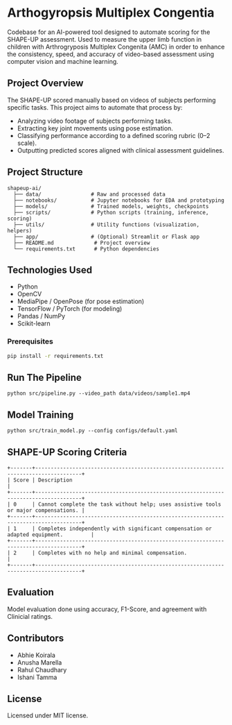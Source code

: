 # Arthogyropsis Multiplex Congentia

Codebase for an AI-powered tool designed to automate scoring for the SHAPE-UP assessment. Used to measure the upper limb function in children with Arthrogryposis Multiplex Congenita (AMC) in order to enhance the consistency, speed, and accuracy of video-based assessment using computer vision and machine learning.

## Project Overview

The SHAPE-UP scored manually based on videos of subjects performing specific tasks. This project aims to automate that process by:
- Analyzing video footage of subjects performing tasks.
- Extracting key joint movements using pose estimation.
- Classifying performance according to a defined scoring rubric (0–2 scale).
- Outputting predicted scores aligned with clinical assessment guidelines.

## Project Structure
```
shapeup-ai/
  ├── data/                # Raw and processed data
  ├── notebooks/           # Jupyter notebooks for EDA and prototyping
  ├── models/              # Trained models, weights, checkpoints
  ├── scripts/             # Python scripts (training, inference, scoring)
  ├── utils/               # Utility functions (visualization, helpers)
  ├── app/                 # (Optional) Streamlit or Flask app
  ├── README.md             # Project overview
  └── requirements.txt      # Python dependencies
```

## Technologies Used

- Python
- OpenCV
- MediaPipe / OpenPose (for pose estimation)
- TensorFlow / PyTorch (for modeling)
- Pandas / NumPy
- Scikit-learn


### Prerequisites

```bash
pip install -r requirements.txt
```

## Run The Pipeline
```
python src/pipeline.py --video_path data/videos/sample1.mp4
```

## Model Training 
```To train the scoring model
python src/train_model.py --config configs/default.yaml
```

## SHAPE-UP Scoring Criteria
```
+-------+-------------------------------------------------------------------------------------+
| Score | Description                                                                         |
+-------+-------------------------------------------------------------------------------------+
| 0     | Cannot complete the task without help; uses assistive tools or major compensations. |
+-------+-------------------------------------------------------------------------------------+
| 1     | Completes independently with significant compensation or adapted equipment.         |
+-------+-------------------------------------------------------------------------------------+
| 2     | Completes with no help and minimal compensation.                                    |
+-------+-------------------------------------------------------------------------------------+
```

## Evaluation
Model evaluation done using accuracy, F1-Score, and agreement with Clinicial ratings. 

## Contributors
- Abhie Koirala
- Anusha Marella
- Rahul Chaudhary
- Ishani Tamma

## License
Licensed under MIT license. 
